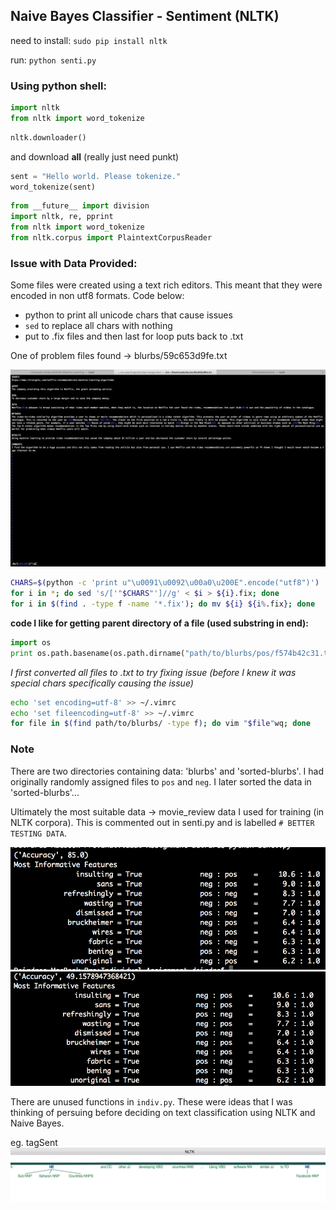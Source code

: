 ## Naive Bayes Classifier - Sentiment (NLTK)


need to install:
`sudo pip install nltk`

run: `python senti.py `

### Using python shell:


```python
import nltk
from nltk import word_tokenize
```

```python
nltk.downloader()
```
 and download **all** (really just need punkt)

```python
sent = "Hello world. Please tokenize."
word_tokenize(sent)
```

```python
from __future__ import division
import nltk, re, pprint
from nltk import word_tokenize
from nltk.corpus import PlaintextCorpusReader
```

### Issue with Data Provided:

Some files were created using a text rich editors. This meant that they were encoded in non utf8 formats.
Code below:
* python to print all unicode chars that cause issues
* `sed` to replace all chars with nothing
* put to .fix files and then last for loop puts back to .txt

One of problem files found -> blurbs/59c653d9fe.txt

![screenshot of special characters - issue](img/data-issue.png)

```bash
CHARS=$(python -c 'print u"\u0091\u0092\u00a0\u200E".encode("utf8")')
for i in *; do sed 's/['"$CHARS"']//g' < $i > ${i}.fix; done
for i in $(find . -type f -name '*.fix'); do mv ${i} ${i%.fix}; done
```

**code I like for getting parent directory of a file (used substring in end):**
```python
import os 
print os.path.basename(os.path.dirname("path/to/blurbs/pos/f574b42c31.txt"))
```
*I first converted all files to .txt to try fixing issue (before I knew it was special chars specifically causing the issue)*

```bash
echo 'set encoding=utf-8' >> ~/.vimrc
echo 'set fileencoding=utf-8' >> ~/.vimrc
for file in $(find path/to/blurbs/ -type f); do vim "$file"wq; done
```

### Note
There are two directories containing data: 'blurbs' and 'sorted-blurbs'. I had originally 
randomly assigned files to `pos` and `neg`. I later sorted the data in 'sorted-blurbs'...

Ultimately the most suitable data -> movie_review data I used for training (in NLTK corpora).
This is commented out in senti.py and is labelled `# BETTER TESTING DATA`.

![screenshot of using movie_review data](img/movie_reviews.png)
![screenshot of using unsorted blurbs](img/blurbs.png)

There are unused functions in `indiv.py`. These were ideas that I was thinking of persuing before deciding on text classification using NLTK and Naive Bayes.

eg. tagSent
![screenshot of using unsorted blurbs](img/tagSent.png)